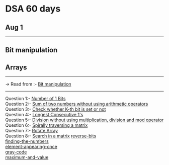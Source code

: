# DSA 60 days 
## Aug 1 

<hr>

## Bit manipulation
## Arrays

<hr>
-> Read from :- <a href="https://www.geeksforgeeks.org/all-about-bit-manipulation/">Bit manipulation</a>
<hr>

Question 1:- <a href="https://practice.geeksforgeeks.org/problems/set-bits0143/1" > Number of 1 Bits</a><br>
Question 2:- <a href="https://practice.geeksforgeeks.org/problems/sum-of-two-numbers-without-using-arithmetic-operators/0/?fbclid=IwAR1A_1ONHs__SWLPe77raUMJWVLCGJfEC10MfZYupmjwGpneJV9eTo9K9l8" >Sum of two numbers without using arithmetic operators </a><br>
Question 3:- <a href="https://practice.geeksforgeeks.org/problems/check-whether-k-th-bit-is-set-or-not-1587115620/1" >Check whether K-th bit is set or not </a><br>
Question 4:- <a href="https://practice.geeksforgeeks.org/problems/longest-consecutive-1s-1587115620/1" > Longest Consecutive 1's</a><br>
Question 5:- <a href="https://practice.geeksforgeeks.org/problems/division-without-using-multiplication-division-and-mod-operator/0/" > Division without using multiplication, division and mod operator</a><br>
Question 6:- <a href="https://practice.geeksforgeeks.org/problems/spirally-traversing-a-matrix-1587115621/1" >Spirally traversing a matrix</a><br>
Question 7:- <a href="https://practice.geeksforgeeks.org/problems/rotate-array-by-n-elements-1587115621/1" > Rotate Array</a><br>
Question 8:- <a href="https://practice.geeksforgeeks.org/problems/search-in-a-matrix17201720/1" > Search in a matrix</a>
<a href="https://practice.geeksforgeeks.org/problems/reverse-bits-1611130171/1">reverse-bits</a><br>
<a href="https://practice.geeksforgeeks.org/problems/finding-the-numbers0215/1">finding-the-numbers</a><br>
<a href="https://practice.geeksforgeeks.org/problems/element-appearing-once2552/1">element-appearing-once</a><br>
<a href="https://practice.geeksforgeeks.org/problems/gray-code-1611215248/1/">gray-code</a><br>
<a href="https://practice.geeksforgeeks.org/problems/maximum-and-value-1587115620/1">maximum-and-value</a><br>
